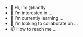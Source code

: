 - 👋 Hi, I’m @hanfly
- 👀 I’m interested in ...
- 🌱 I’m currently learning ...
- 💞️ I’m looking to collaborate on ...
- 📫 How to reach me ...

<!---
hanfly/hanfly is a ✨ special ✨ repository because its `README.md` (this file) appears on your GitHub profile.
You can click the Preview link to take a look at your changes.
--->
